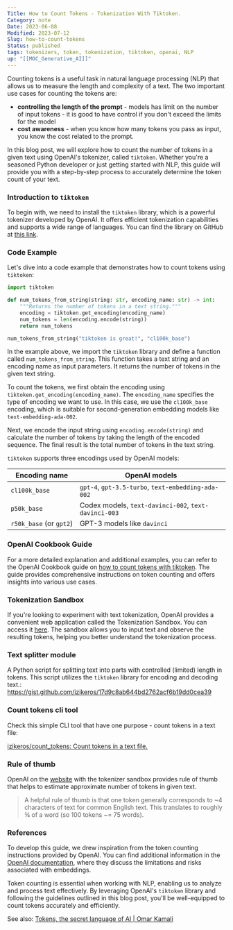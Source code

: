 ```yaml
---
Title: How to Count Tokens - Tokenization With Tiktoken.
Category: note
Date: 2023-06-08
Modified: 2023-07-12
Slug: how-to-count-tokens
Status: published
tags: tokenizers, token, tokenization, tiktoken, openai, NLP
up: "[[MOC_Generative_AI]]"
---
```


Counting tokens is a useful task in natural language processing (NLP) that allows us to measure the length and complexity of a text. The two important use cases for counting the tokens are:

- **controlling the length of the prompt** -  models has limit on the number of input tokens - it is good to have control if you don't exceed the limits for the model
- **cost awareness**  - when you know how many tokens you pass as input, you know the cost related to the prompt.

In this blog post, we will explore how to count the number of tokens in a given text using OpenAI's tokenizer, called `tiktoken`. Whether you're a seasoned Python developer or just getting started with NLP, this guide will provide you with a step-by-step process to accurately determine the token count of your text.

### Introduction to `tiktoken`

To begin with, we need to install the `tiktoken` library, which is a powerful tokenizer developed by OpenAI. It offers efficient tokenization capabilities and supports a wide range of languages. You can find the library on GitHub at [this link](https://github.com/openai/tiktoken).

### Code Example

Let's dive into a code example that demonstrates how to count tokens using `tiktoken`:

```python
import tiktoken

def num_tokens_from_string(string: str, encoding_name: str) -> int:
    """Returns the number of tokens in a text string."""
    encoding = tiktoken.get_encoding(encoding_name)
    num_tokens = len(encoding.encode(string))
    return num_tokens

num_tokens_from_string("tiktoken is great!", "cl100k_base")
```

In the example above, we import the `tiktoken` library and define a function called `num_tokens_from_string`. This function takes a text string and an encoding name as input parameters. It returns the number of tokens in the given text string.

To count the tokens, we first obtain the encoding using `tiktoken.get_encoding(encoding_name)`. The `encoding_name` specifies the type of encoding we want to use. In this case, we use the `cl100k_base` encoding, which is suitable for second-generation embedding models like `text-embedding-ada-002`.

Next, we encode the input string using `encoding.encode(string)` and calculate the number of tokens by taking the length of the encoded sequence. The final result is the total number of tokens in the text string.

`tiktoken` supports three encodings used by OpenAI models:

|Encoding name|OpenAI models|
|---|---|
|`cl100k_base`|`gpt-4`, `gpt-3.5-turbo`, `text-embedding-ada-002`|
|`p50k_base`|Codex models, `text-davinci-002`, `text-davinci-003`|
|`r50k_base` (or `gpt2`)|GPT-3 models like `davinci`|

### OpenAI Cookbook Guide

For a more detailed explanation and additional examples, you can refer to the OpenAI Cookbook guide on [how to count tokens with tiktoken](https://github.com/openai/openai-cookbook/blob/main/examples/How_to_count_tokens_with_tiktoken.ipynb). The guide provides comprehensive instructions on token counting and offers insights into various use cases.

### Tokenization Sandbox

If you're looking to experiment with text tokenization, OpenAI provides a convenient web application called the Tokenization Sandbox. You can access it [here](https://platform.openai.com/tokenizer). The sandbox allows you to input text and observe the resulting tokens, helping you better understand the tokenization process.

### Text splitter module

A Python script for splitting text into parts with controlled (limited) length in tokens. This script utilizes the `tiktoken` library for encoding and decoding text.:
<https://gist.github.com/izikeros/17d9c8ab644bd2762acf6b19dd0cea39>

### Count tokens cli tool

Check this simple CLI tool that have one purpose - count tokens in a text file:

[izikeros/count\_tokens: Count tokens in a text file.](https://github.com/izikeros/count_tokens)

### Rule of thumb

OpenAI on the [website](https://platform.openai.com/tokenizer) with the tokenizer sandbox provides rule of thumb that helps to estimate approximate number of tokens in given text.

> A helpful rule of thumb is that one token generally corresponds to ~4 characters of text for common English text. This translates to roughly ¾ of a word (so 100 tokens ~= 75 words).

### References

To develop this guide, we drew inspiration from the token counting instructions provided by OpenAI. You can find additional information in the [OpenAI documentation](https://platform.openai.com/docs/guides/embeddings/limitations-risks), where they discuss the limitations and risks associated with embeddings.

Token counting is essential when working with NLP, enabling us to analyze and process text effectively. By leveraging OpenAI's `tiktoken` library and following the guidelines outlined in this blog post, you'll be well-equipped to count tokens accurately and efficiently.

See also: [Tokens, the secret language of AI | Omar Kamali](https://omarkama.li/blog/tokens-the-secret-language-of-ai)
